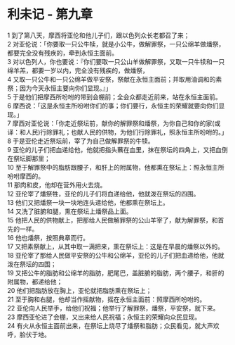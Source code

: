 # 利未记 - 第九章
  
 1 到了第八天，摩西将亚伦和他儿子们，跟以色列众长老都召了来；  
 2 对亚伦说：「你要取一只公牛犊，就是小公牛，做解罪祭，一只公绵羊做燔祭，都要完全没有残疾的，牵到永恒主面前。  
 3 对以色列人，你也要说：『你们要取一只公山羊做解罪祭，又取一只牛犊和一只绵羊羔，都要一岁以内，完全没有残疾的，做燔祭，  
 4 又取一只公牛和一只公绵羊做平安祭，祭献在永恒主面前；并取用油调和的素祭；因为今天永恒主要向你们显现。』」  
 5 于是他们把摩西所吩咐的带到会棚前；全会众都走近前来，站在永恒主面前。  
 6 摩西说：「这是永恒主所吩咐你们的事；你们要行，永恒主的荣耀就要向你们显现。」  
 7 摩西对亚伦说：「你走近祭坛前，献你的解罪祭和燔祭，为你自己和你的家(或译：和人民)行除罪礼；也献人民的供物，为他们行除罪礼，照永恒主所吩咐的。」  
 8 于是亚伦走近祭坛前，宰了为自己做解罪祭的牛犊。  
 9 亚伦的儿子们把血递给他，他就把指头蘸在血里，抹在祭坛的四角上，又把血倒在祭坛脚那里；  
 10 至于解罪祭中的脂肪跟腰子，和肝上的附属物，他都熏在祭坛上：照永恒主所吩咐摩西的。  
 11 那肉和皮，他却在营外用火去烧。  
 12 亚伦宰了燔祭牲，亚伦的儿子们将血递给他，他就泼在祭坛的四围。  
 13 他们又把燔祭一块一块地连头递给他，他都熏在祭坛上。  
 14 又洗了脏腑和腿，熏在祭坛上燔祭品上面。  
 15 他把人民的供物献上，把那给人民做解罪祭的公山羊宰了，献为解罪祭，和首先的一样。  
 16 他也燔祭，按照典章而行。  
 17 又把素祭献上，从其中取一满把来，熏在祭坛上：这是在早晨的燔祭以外的。  
 18 亚伦宰了那给人民做平安祭的公牛和公绵羊，亚伦的儿子们把血递给他，他就泼在祭坛的四围；  
 19 又把公牛的脂肪和公绵羊的脂肪，肥尾巴，盖脏腑的脂肪，两个腰子，和肝的附属物，都递给他；  
 20 他们把脂肪放在胸上，亚伦就把脂肪熏在祭坛上；  
 21 至于胸和右腿，他却当作摇献物，摇在永恒主面前：照摩西所吩咐的。  
 22 亚伦向人民举手，给他们祝福；他举行了解罪祭，燔祭，平安祭，就下来。  
 23 摩西亚伦进了会棚，又出来给人民祝福；永恒主的荣耀向众民显现。  
 24 有火从永恒主面前出来，在祭坛上烧尽了燔祭和脂肪；众民看见，就大声欢呼，脸伏于地。